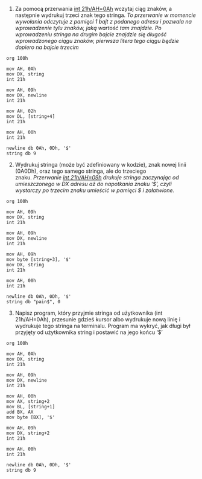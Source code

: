 1. Za pomocą przerwania [int 21h/AH=0Ah](http://www.ctyme.com/intr/rb-2563.htm) wczytaj ciąg znaków, a następnie wydrukuj trzeci znak tego stringa. _To przerwanie w momencie wywołania odczytuje z pamięci 1 bajt z podanego adresu i pozwala na wprowadzenie tylu znaków, jaką wartość tam znajdzie. Po wprowadzeniu stringa na drugim bajcie znajdzie się długość wprowadzonego ciągu znaków, pierwsza litera tego ciągu będzie dopiero na bajcie trzecim_
```Assembly
org 100h

mov AH, 0Ah
mov DX, string
int 21h

mov AH, 09h
mov DX, newline
int 21h

mov AH, 02h
mov DL, [string+4]
int 21h

mov AH, 00h
int 21h

newline db 0Ah, 0Dh, '$'
string db 9
```

2. Wydrukuj stringa (może być zdefiniowany w kodzie), znak nowej linii (0A0Dh), oraz tego samego stringa, ale do trzeciego znaku. _Przerwanie [int 21h/AH=09h](http://www.ctyme.com/intr/rb-2562.htm) drukuje stringa zaczynając od umieszczonego w DX adresu aż do napotkania znaku ‘$’, czyli wystarczy po trzecim znaku umieścić w pamięci $ i załatwione._
```Assembly
org 100h

mov AH, 09h
mov DX, string
int 21h

mov AH, 09h
mov DX, newline
int 21h

mov AH, 09h
mov byte [string+3], '$'
mov DX, string
int 21h

mov AH, 00h
int 21h

newline db 0Ah, 0Dh, '$'
string db "pain$", 0  
```

3. Napisz program, który przyjmie stringa od użytkownika (int 21h/AH=0Ah), przesunie gdzieś kursor albo wydrukuje nową linię i wydrukuje tego stringa na terminalu. Program ma wykryć, jak długi był przyjęty od użytkownika string i postawić na jego końcu ‘$’
```Assembly
org 100h

mov AH, 0Ah
mov DX, string
int 21h

mov AH, 09h
mov DX, newline
int 21h

mov AH, 00h
mov AX, string+2
mov BL, [string+1]
add BX, AX
mov byte [BX], '$'

mov AH, 09h
mov DX, string+2
int 21h

mov AH, 00h 
int 21h

newline db 0Ah, 0Dh, '$'
string db 9
```

